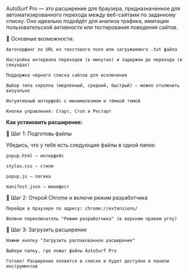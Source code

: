 AutoSurf Pro — это расширение для браузера, 
предназначенное для автоматизированного перехода между веб-сайтами по заданному списку. 
Оно идеально подойдёт для анализа трафика, имитации пользовательской активности или тестирования поведения сайтов.


🔧 Основные возможности:

    Автосерфинг по URL из текстового поля или загружаемого .txt файла

    Настройка интервала переходов (в минутах) и задержки до перехода (в секундах)

    Поддержка чёрного списка сайтов для исключения

    Выбор типа скролла (медленный, средний, быстрый) — можно отключить визуально

    Интуитивный интерфейс с минимализмом и тёмной темой

    Кнопки управления: Старт, Стоп и Рестарт

    
**Как установить расширение:**

🔹 Шаг 1: Подготовь файлы

Убедись, что у тебя есть следующие файлы в одной папке:

    popup.html — интерфейс

    styles.css — стили

    popup.js — логика

    manifest.json — манифест

🔹 Шаг 2: Открой Chrome и включи режим разработчика

    Перейди в браузере по адресу: chrome://extensions/

    Включи переключатель "Режим разработчика" (в верхнем правом углу)

🔹 Шаг 3: Загрузить расширение

    Нажми кнопку "Загрузить распакованное расширение"

    Выбери папку, где лежат файлы AutoSurf Pro

    Готово! Расширение появится в списке и будет доступно в панели инструментов


